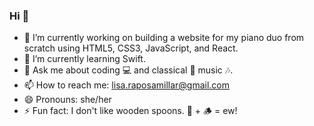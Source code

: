 ### Hi 👋
- 🔭 I’m currently working on building a website for my piano duo from scratch using HTML5, CSS3, JavaScript, and React.
- 🌱 I’m currently learning Swift.
- 💬 Ask me about coding 💻 and classical 🎹 music 🎶.
- 📫 How to reach me: lisa.raposamillar@gmail.com
- 😄 Pronouns: she/her
- ⚡ Fun fact: I don't like wooden spoons. 🥄 + 🪵 = ew!


<!--
**raposamillar/raposamillar** is a ✨ _special_ ✨ repository because its `README.md` (this file) appears on your GitHub profile.

Here are some ideas to get you started:

- 🔭 I’m currently working on ...
- 🌱 I’m currently learning ...
- 👯 I’m looking to collaborate on ...
- 🤔 I’m looking for help with ...
- 💬 Ask me about ...
- 📫 How to reach me: ...
- 😄 Pronouns: ...
- ⚡ Fun fact: ...
-->
